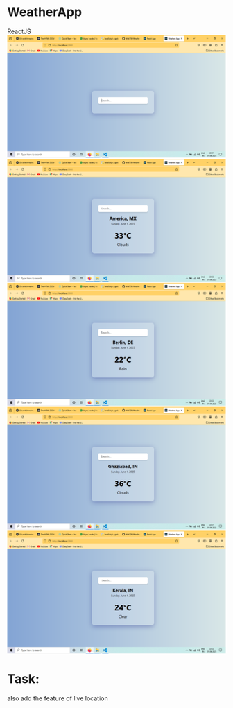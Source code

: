 # WeatherApp
ReactJS
![alt text](plain.png)
![alt text](america.png)
![alt text](berlin.png)
![alt text](ghaziabzd.png)
![alt text](kerala.png)

# Task: 
also add the feature of live location
